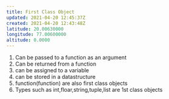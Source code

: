 ```yaml
---
title: First Class Object
updated: 2021-04-20 12:45:37Z
created: 2021-04-20 12:43:48Z
latitude: 20.00630000
longitude: 77.00600000
altitude: 0.0000
---
```


1. Can be passed to a function as an argument
2. Can be returned from a function
3. can be assigned to a variable
4. can be stored in a datastructure
5. function(function) are also first class objects
6. Types such as int,floar,string,tuple,list are 1st class objects